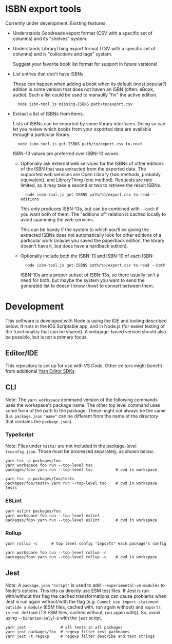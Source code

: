 # ISBN export tools

Currently under development. Existing features:

* Understands Goodreads export format (CSV with a specific set of columns) and
  its "shelves" system.
* Understands LibraryThing export format (TSV with a specific set of columns)
  and is "collections and tags" system.

    Suggest your favorite book list format for support in future versions!

* List entries that don't have ISBNs.

    These can happen when adding a book when its default (most popular?) edition
    is some version that does not haven an ISBN (often: eBook, audio). Such a
    list could be used to manaully "fix" the active edition.

        node isbn-tool.js missing-ISBNS path/to/export.csv

* Extract a list of ISBNs from items.

    Lists of ISBNs can be imported by some library interfaces. Doing so can let
    you review which books from your exported data are available through a
    particular library.

        node isbn-tool.js get-ISBNS path/to/export.csv to-read

    ISBN-13 values are preferred over ISBN-10 values.

    * Optionally ask external web services for the ISBNs of other editions of
      the ISBN that was extracted from the exported data. The supported web
      services are Open Library (two methods, probably equivalent), and
      LibraryThing (one method). Requests are rate limited, so it may take a
      second or two to retrieve the result ISBNs.

            node isbn-tool.js get-ISBNS path/to/export.csv to-read --editions

        This only produces ISBN-13s, but can be combined with `--both` if you
        want both of them. The "editions of" relation is cached locally to avoid
        spamming the web services.

        This can be handy if the system to which you'll be giving the extracted
        ISBNs does not automatically look for other editions of a particular
        work (maybe you saved the paperback edition, the library doesn't have
        it, but does have a hardback edition).

    * Optionally include both the ISBN-13 and ISBN-10 of each ISBN:

            node isbn-tool.js get-ISBNS path/to/export.csv to-read --both

        ISBN-10s are a proper subset of ISBN-13s, so there usually isn't a need
        for both, but maybe the system you want to send the generated list to
        doesn't know (how) to convert between them.

# Development

This software is developed with Node.js using the IDE and tooling described
below. It runs in the iOS Scriptable app, and in Node.js (for easier testing of
the functionality that can be shared). A webpage-based version should also be
possible, but is not a primary focus.

## Editor/IDE

This repository is set up for use with VS Code. Other editors might benefit from
additional [Yarn Editor SDKs][sdks].

[sdks]: https://yarnpkg.com/getting-started/editor-sdks

## CLI

Note: The `yarn workspace` command version of the following commands uses the
workspace's package name. The other top level command uses some form of the path
to the package. These might not always be the same (i.e. `package.json` `"name"`
can be different from the name of the directory that contains the
`package.json`).

### TypeScript

Note: Files under `tests/` are not included in the package-level
`tsconfig.json`. Those must be processed separately, as shown below.

    yarn tsc -p packages/foo
    yarn workspace foo run --top-level tsc
    packages/foo> yarn run --top-level tsc          # cwd in workspace

    yarn tsc -p packages/foo/tests
    packages/foo/tests> yarn run --top-level tsc    # cwd in workspace tests

### ESLint

    yarn eslint packages/foo
    yarn workspace foo run --top-level eslint .
    packages/foo> yarn run --top-level eslint .     # cwd in workspace

### Rollup

    yarn rollup -c      # top level config "imports" each package's config

    yarn workspace foo run --top-level rollup -c
    packages/foo> yarn run --top-level rollup -c    # cwd in workspace

## Jest

Note: A `package.json` `"script"` is used to add `--experimental-vm-modules` to
Node's options. This lets us directly use ESM test files. If Jest is run
with/without this flag the cached transformations can cause problems when Jest
is run again without/with the flag (e.g. `Cannot use import statement outside a
module` (ESM files, cached with, run again without) and `exports is not defined`
(TS ESM files, cached without, run again with)). So, avoid using
`--binaries-only`/`-B` with the `jest` script.

    yarn jest               # all tests in all packages
    yarn jest packages/foo  # regexp filter test pathnames
    yarn jest -t regexp     # regexp filter describe and test strings
